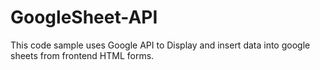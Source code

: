 # GoogleSheet-API

This code sample uses Google API to Display and insert data into google sheets from frontend HTML forms.

